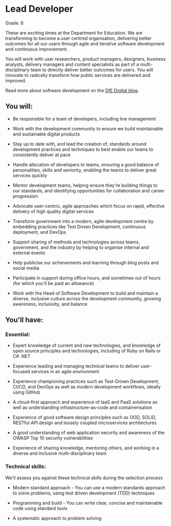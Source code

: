 # Lead Developer
Grade: 6

These are exciting times at the Department for Education. We are transforming to become a user centred organisation, delivering better outcomes for all our users through agile and iterative software development and continuous improvement.

You will work with user researchers, product managers, designers, business analysts, delivery managers and content specialists as part of a multi-disciplinary team to directly deliver better outcomes for users. You will innovate to radically transform how public services are delivered and improved.

Read more about software development on the 
[DfE Digital blog](https://dfedigital.blog.gov.uk/2020/10/06/software-developers/).

## You will:

 * Be responsible for a team of developers, including line management 

 * Work with the development community to ensure we build maintainable and sustainable digital products

 * Stay up to date with, and lead the creation of, standards around development practices and techniques to best enable our teams to consistently deliver at pace

 * Handle allocation of developers to teams, ensuring a good balance of personalities, skills and seniority, enabling the teams to deliver great services quickly

 * Mentor development teams, helping ensure they're building things to our standards, and identifying opportunities for collaboration and career progression

 * Advocate user-centric, agile approaches which focus on rapid, effective delivery of high quality digital services

 * Transform government into a modern, agile development centre by embedding practices like Test Driven Development, continuous deployment, and DevOps

 * Support sharing of methods and technologies across teams, government, and the industry by helping to organise internal and external events

 * Help publicise our achievements and learning through blog posts and social media

 * Participate in support during office hours, and sometimes out of hours (for which you'll be paid an allowance)

 * Work with the Head of Software Development to build and maintain a diverse, inclusive culture across the development community, growing awareness, inclusivity, and balance

## You'll have:

### Essential: 

 * Expert knowledge of current and new technologies, and knowledge of open source principles and technologies, including of Ruby on Rails or C# .NET

 * Experience leading and managing technical teams to deliver user-focused services in an agile environment

 * Experience championing practices such as Test-Driven Development, CI/CD, and DevOps as well as modern development workflows, ideally using GitHub
 
 * A cloud-first approach and experience of IaaS and PaaS solutions as well as understanding infrastructure-as-code and containerisation

 * Experience of good software design principles such as OOD, SOLID, RESTful API design and loosely coupled microservices architectures

 * A good understanding of web application security and awareness of the OWASP Top 10 security vulnerabilities

 * Experience of sharing knowledge, mentoring others, and working in a diverse and inclusive multi-disciplinary team

### Technical skills:

We'll assess you against these technical skills during the selection process

 * Modern standard approach - You can use a modern standards approach to solve problems, using test driven development (TDD) techniques

 * Programming and build - You can write clear, concise and maintainable code using standard tools

 * A systematic approach to problem solving